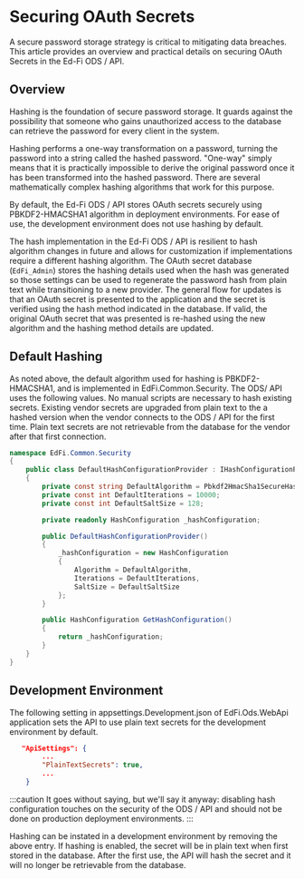 # Securing OAuth Secrets

A secure password storage strategy is critical to mitigating data breaches. This
article provides an overview and practical details on securing OAuth Secrets in
the Ed-Fi ODS / API.

## Overview

Hashing is the foundation of secure password storage. It guards against the
possibility that someone who gains unauthorized access to the database can
retrieve the password for every client in the system.

Hashing performs a one-way transformation on a password, turning the password
into a string called the hashed password. "One-way" simply means that it is
practically impossible to derive the original password once it has been
transformed into the hashed password. There are several mathematically complex
hashing algorithms that work for this purpose.

By default, the Ed-Fi ODS / API stores OAuth secrets securely using
PBKDF2-HMACSHA1 algorithm in deployment environments. For ease of use, the
development environment does not use hashing by default.

The hash implementation in the Ed-Fi ODS / API is resilient to hash algorithm
changes in future and allows for customization if implementations require a
different hashing algorithm. The OAuth secret database (`EdFi_Admin`) stores the
hashing details used when the hash was generated so those settings can be used
to regenerate the password hash from plain text while transitioning to a new
provider. The general flow for updates is that an OAuth secret is presented to
the application and the secret is verified using the hash method indicated in
the database. If valid, the original OAuth secret that was presented is
re-hashed using the new algorithm and the hashing method details are updated.

## Default Hashing

As noted above, the default algorithm used for hashing is PBKDF2-HMACSHA1, and
is implemented in EdFi.Common.Security. The ODS/ API uses the
following values. No manual scripts are necessary to hash existing
secrets. Existing vendor secrets are upgraded from plain text to the a hashed
version when the vendor connects to the ODS / API for the first time. Plain text
secrets are not retrievable from the database for the vendor after that first
connection.

```csharp
namespace EdFi.Common.Security
{
    public class DefaultHashConfigurationProvider : IHashConfigurationProvider
    {
        private const string DefaultAlgorithm = Pbkdf2HmacSha1SecureHasher.ConfigurationAlgorithmName;
        private const int DefaultIterations = 10000;
        private const int DefaultSaltSize = 128;

        private readonly HashConfiguration _hashConfiguration;

        public DefaultHashConfigurationProvider()
        {
            _hashConfiguration = new HashConfiguration
            {
                Algorithm = DefaultAlgorithm,
                Iterations = DefaultIterations,
                SaltSize = DefaultSaltSize
            };
        }

        public HashConfiguration GetHashConfiguration()
        {
            return _hashConfiguration;
        }
    }
}
```

## Development Environment

The following setting in appsettings.Development.json of EdFi.Ods.WebApi
application sets the API to use plain text secrets for the development
environment by default.

```json
   "ApiSettings": {
        ...
        "PlainTextSecrets": true,
        ...
    }
```

:::caution
It goes without saying, but we'll say it anyway: disabling hash configuration
touches on the security of the ODS / API and should not be done on production
deployment environments.
:::

Hashing can be instated in a development environment by removing the above
entry. If hashing is enabled, the secret will be in plain text when first stored
in the database. After the first use, the API will hash the secret and it will
no longer be retrievable from the database.
